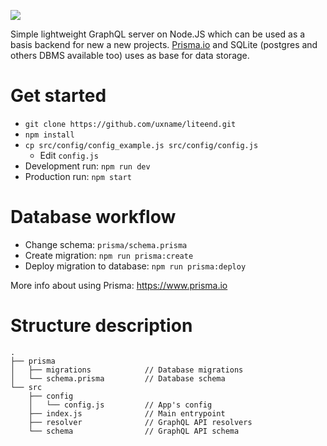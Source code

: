 ![](.github/img.png)

Simple lightweight GraphQL server on Node.JS 
which can be used as a basis backend for new a new projects.
[Prisma.io](https://www.prisma.io) and SQLite (postgres and 
others DBMS available too) uses as base for data storage. 

# Get started
- `git clone https://github.com/uxname/liteend.git`
- `npm install`
- `cp src/config/config_example.js src/config/config.js`
  - Edit `config.js`
- Development run: `npm run dev`
- Production run: `npm start`

# Database workflow
- Change schema: `prisma/schema.prisma`
- Create migration: `npm run prisma:create`
- Deploy migration to database: `npm run prisma:deploy`

More info about using Prisma: https://www.prisma.io

# Structure description
```
.
├── prisma
│   ├── migrations            // Database migrations
│   └── schema.prisma         // Database schema
└── src
    ├── config
    │   └── config.js         // App's config
    ├── index.js              // Main entrypoint
    ├── resolver              // GraphQL API resolvers
    └── schema                // GraphQL API schema
```

